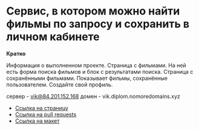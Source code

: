 #  Сервис, в котором можно найти фильмы по запросу и сохранить в личном кабинете


**Кратко**

Информация о выполненном проекте.
Страница с фильмами. На ней есть форма поиска фильмов и блок с результатами поиска.
Страница с сохранёнными фильмами. Показывает фильмы, сохранённые пользователем.
Создайте свой профиль.


 сервер - vik@84.201.152.168
 домен - vik.diplom.nomoredomains.xyz
* [Ссылка на страницу](https://vik.diplom.nomoredomains.xyz)
* [Ссылка на pull requests](https://github.com/Vik163/movies-explorer-frontend/pull/2)
* [Ссылка на макет](https://www.figma.com/file/Epk6R45sgvlIg9rJEmLa7U/Diploma-(Copy)?node-id=932%3A3228)